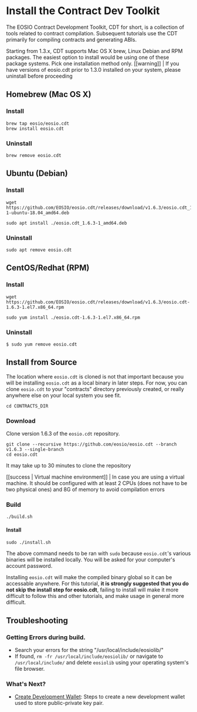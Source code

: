 # Install the Contract Dev Toolkit

The EOSIO Contract Development Toolkit, CDT for short, is a collection of tools related to contract compilation. Subsequent tutorials use the CDT primarily for compiling contracts and generating ABIs.

Starting from 1.3.x, CDT supports Mac OS X brew, Linux Debian and RPM packages. The easiest option to install would be using one of these package systems. Pick one installation method only. \[\[warning\]\] \| If you have versions of eosio.cdt prior to 1.3.0 installed on your system, please uninstall before proceeding

## Homebrew \(Mac OS X\)

### Install

```text
brew tap eosio/eosio.cdt
brew install eosio.cdt
```

### Uninstall

```text
brew remove eosio.cdt
```

## Ubuntu \(Debian\)

### Install

```text
wget https://github.com/EOSIO/eosio.cdt/releases/download/v1.6.3/eosio.cdt_1.6.3-1-ubuntu-18.04_amd64.deb

sudo apt install ./eosio.cdt_1.6.3-1_amd64.deb
```

### Uninstall

```text
sudo apt remove eosio.cdt
```

## CentOS/Redhat \(RPM\)

### Install

```text
wget https://github.com/EOSIO/eosio.cdt/releases/download/v1.6.3/eosio.cdt-1.6.3-1.el7.x86_64.rpm

sudo yum install ./eosio.cdt-1.6.3-1.el7.x86_64.rpm
```

### Uninstall

```text
$ sudo yum remove eosio.cdt
```

## Install from Source

The location where `eosio.cdt` is cloned is not that important because you will be installing `eosio.cdt` as a local binary in later steps. For now, you can clone `eosio.cdt` to your "contracts" directory previously created, or really anywhere else on your local system you see fit.

```text
cd CONTRACTS_DIR
```

### Download

Clone version 1.6.3 of the `eosio.cdt` repository.

```text
git clone --recursive https://github.com/eosio/eosio.cdt --branch v1.6.3 --single-branch
cd eosio.cdt
```

It may take up to 30 minutes to clone the repository

\[\[success \| Virtual machine environment\]\] \| In case you are using a virtual machine. It should be configured with at least 2 CPUs \(does not have to be two physical ones\) and 8G of memory to avoid compilation errors

### Build

```text
./build.sh
```

#### Install

```text
sudo ./install.sh
```

The above command needs to be ran with `sudo` because `eosio.cdt`'s various binaries will be installed locally. You will be asked for your computer's account password.

Installing `eosio.cdt` will make the compiled binary global so it can be accessable anywhere. For this tutorial, **it is strongly suggested that you do not skip the install step for eosio.cdt**, failing to install will make it more difficult to follow this and other tutorials, and make usage in general more difficult.

## Troubleshooting

### Getting Errors during build.

* Search your errors for the string "/usr/local/include/eosiolib/"
* If found, `rm -fr /usr/local/include/eosiolib/` or navigate to `/usr/local/include/` and delete `eosiolib` using your operating system's file browser.

### What's Next?

* [Create Development Wallet](create-development-wallet.md): Steps to create a new development wallet used to store public-private key pair.


